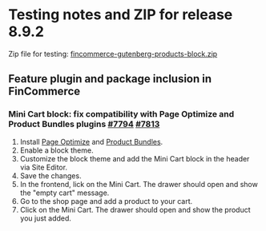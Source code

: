 # Testing notes and ZIP for release 8.9.2

Zip file for testing: [fincommerce-gutenberg-products-block.zip](https://github.com/dieselfox1/fincommerce-blocks/files/10134811/fincommerce-gutenberg-products-block.zip)

## Feature plugin and package inclusion in FinCommerce

### Mini Cart block: fix compatibility with Page Optimize and Product Bundles plugins [#7794](https://github.com/dieselfox1/fincommerce-blocks/pull/7794) [#7813](https://github.com/dieselfox1/fincommerce-blocks/pull/7813)

1. Install [Page Optimize](https://wordpress.org/plugins/page-optimize/) and [Product Bundles](https://fincommerce.com/products/product-bundles/).
2. Enable a block theme.
3. Customize the block theme and add the Mini Cart block in the header via Site Editor.
4. Save the changes.
5. In the frontend, lick on the Mini Cart. The drawer should open and show the "empty cart" message.
6. Go to the shop page and add a product to your cart.
7. Click on the Mini Cart. The drawer should open and show the product you just added.
